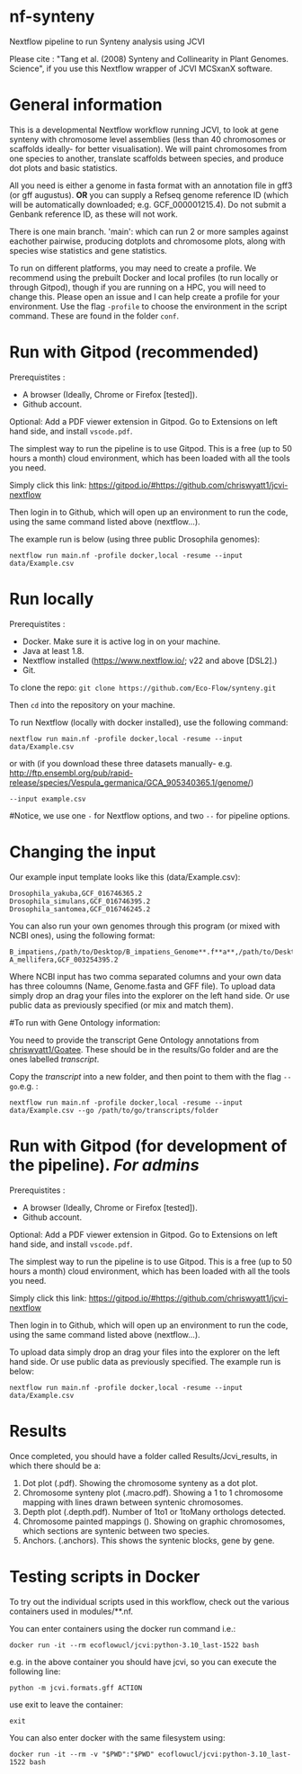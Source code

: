 # nf-synteny 

Nextflow pipeline to run Synteny analysis using JCVI

Please cite : "Tang et al. (2008) Synteny and Collinearity in Plant Genomes. Science",
if you use this Nextflow wrapper of JCVI MCSxanX software.

# General information

This is a developmental Nextflow workflow running JCVI, to look at gene synteny with chromosome level assemblies (less than 40 chromosomes or scaffolds ideally- for better visualisation). We will paint chromosomes from one species to another, translate scaffolds between species, and produce dot plots and basic statistics.

All you need is either a genome in fasta format with an annotation file in gff3 (or gff augustus). 
**OR** you can supply a Refseq genome reference ID (which will be automatically downloaded; e.g. GCF_000001215.4).
Do not submit a Genbank reference ID, as these will not work.

There is one main branch.
'main': which can run 2 or more samples against eachother pairwise, producing dotplots and chromosome plots, along with species wise statistics and gene statistics.

To run on different platforms, you may need to create a profile. We recommend using the prebuilt Docker and local profiles (to run locally or through Gitpod), though if you are running on a HPC, you will need to change this. Please open an issue and I can help create a profile for your environment. Use the flag `-profile` to choose the environment in the script command. These are found in the folder `conf`.

# Run with Gitpod (recommended)

Prerequistites : 
- A browser (Ideally, Chrome or Firefox \[tested\]).
- Github account.

Optional: Add a PDF viewer extension in Gitpod. Go to Extensions on left hand side, and install `vscode.pdf`.

The simplest way to run the pipeline is to use Gitpod. This is a free (up to 50 hours a month) cloud environment, which has been loaded with all the tools you need.

Simply click this link: https://gitpod.io/#https://github.com/chriswyatt1/jcvi-nextflow

Then login in to Github, which will open up an environment to run the code, using the same command listed above (nextflow...).

The example run is below (using three public Drosophila genomes):

`nextflow run main.nf -profile docker,local -resume --input data/Example.csv`

# Run locally

Prerequistites : 
- Docker. Make sure it is active log in on your machine.
- Java at least 1.8.
- Nextflow installed (https://www.nextflow.io/; v22 and above [DSL2].)
- Git.

To clone the repo: `git clone https://github.com/Eco-Flow/synteny.git`

Then `cd` into the repository on your machine.

To run Nextflow (locally with docker installed), use the following command:

`nextflow run main.nf -profile docker,local -resume --input data/Example.csv`


or with (if you download these three datasets manually- e.g. http://ftp.ensembl.org/pub/rapid-release/species/Vespula_germanica/GCA_905340365.1/genome/)

`--input example.csv`

#Notice, we use one `-` for Nextflow options, and two `--` for pipeline options.

# Changing the input 

Our example input template looks like this (data/Example.csv):

```
Drosophila_yakuba,GCF_016746365.2
Drosophila_simulans,GCF_016746395.2
Drosophila_santomea,GCF_016746245.2
```

You can also run your own genomes through this program (or mixed with NCBI ones), using the following format:

```
B_impatiens,/path/to/Desktop/B_impatiens_Genome**.f**a**,/path/to/Desktop/B_impatiens**.gff**
A_mellifera,GCF_003254395.2
```

Where NCBI input has two comma separated columns and your own data has three coloumns (Name, Genome.fasta and GFF file). To upload data simply drop an drag your files into the explorer on the left hand side. Or use public data as previously specified (or mix and match them). 

#To run with Gene Ontology information:

You need to provide the transcript Gene Ontology annotations from [chriswyatt1/Goatee](https://github.com/chriswyatt1/Goatee). These should be in the results/Go folder and are the ones labelled *transcript*.

Copy the *transcript* into a new folder, and then point to them with the flag `--go`.e.g. :
 
`nextflow run main.nf -profile docker,local -resume --input data/Example.csv --go /path/to/go/transcripts/folder`

# Run with Gitpod (for development of the pipeline). *For admins*

Prerequistites : 
- A browser (Ideally, Chrome or Firefox \[tested\]).
- Github account.

Optional: Add a PDF viewer extension in Gitpod. Go to Extensions on left hand side, and install `vscode.pdf`. 

The simplest way to run the pipeline is to use Gitpod. This is a free (up to 50 hours a month) cloud environment, which has been loaded with all the tools you need.

Simply click this link: https://gitpod.io/#https://github.com/chriswyatt1/jcvi-nextflow

Then login in to Github, which will open up an environment to run the code, using the same command listed above (nextflow...).

To upload data simply drop an drag your files into the explorer on the left hand side. Or use public data as previously specified. The example run is below:

`nextflow run main.nf -profile docker,local -resume --input data/Example.csv`

# Results

Once completed, you should have a folder called Results/Jcvi_results, in which there should be a:

1. Dot plot (<Species1><Species2>.pdf). Showing the chromosome synteny as a dot plot.
2. Chromosome synteny plot (<Species1><Species2>.macro.pdf). Showing a 1 to 1 chromosome mapping with lines drawn between syntenic chromosomes.
3. Depth plot (<Species1><Species2>.depth.pdf). Number of 1to1 or 1toMany orthologs detected.
4. Chromosome painted mappings (). Showing on graphic chromosomes, which sections are syntenic between two species.
5. Anchors. (<Species1><Species2>.anchors). This shows the syntenic blocks, gene by gene.

# Testing scripts in Docker 

To try out the individual scripts used in this workflow, check out the various containers used in modules/**.nf.

You can enter containers using the docker run command i.e.:

`docker run -it --rm ecoflowucl/jcvi:python-3.10_last-1522 bash`

e.g. in the above container you should have jcvi, so you can execute the following line:

`python -m jcvi.formats.gff ACTION`

use exit to leave the container:

`exit`

You can also enter docker with the same filesystem using:

`docker run -it --rm -v "$PWD":"$PWD" ecoflowucl/jcvi:python-3.10_last-1522 bash`
